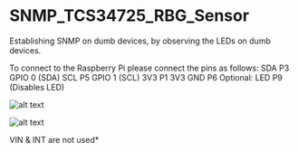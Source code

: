 # SNMP_TCS34725_RBG_Sensor
Establishing SNMP on dumb devices, by observing the LEDs on dumb devices.

To connect to the Raspberry Pi please connect the pins as follows:
SDA       P3 GPIO 0 (SDA)
SCL       P5 GPIO 1 (SCL)
3V3       P1 3V3
GND       P6
Optional:
LED       P9 (Disables LED)

![alt text](https://github.com/cj667113/SNMP_TCS34725_RBG_Sensor/blob/master/images/IMG_20180831_105153475_HDR.jpg?raw=true)

![alt text](https://github.com/cj667113/SNMP_TCS34725_RBG_Sensor/blob/master/images/IMG_20180831_105134678_HDR.jpg?raw=true)

VIN & INT are not used*
